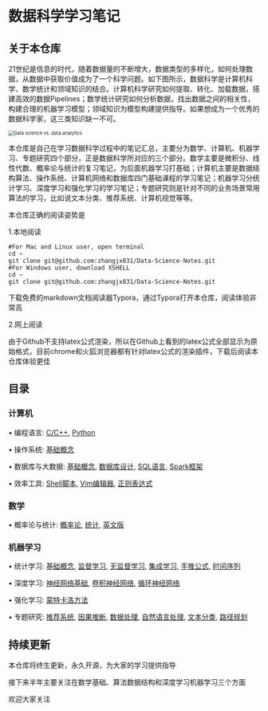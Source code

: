 # 数据科学学习笔记

## 关于本仓库

21世纪是信息的时代，随着数据量的不断增大，数据类型的多样化，如何处理数据，从数据中获取价值成为了一个科学问题。如下图所示，数据科学是计算机科学、数学统计和领域知识的结合。计算机科学研究如何提取、转化、加载数据，搭建高效的数据Pipelines；数学统计研究如何分析数据，找出数据之间的相关性，构建合理的机器学习模型；领域知识为模型构建提供指导。如果想成为一个优秀的数据科学家，这三类知识缺一不可。

<img src="https://www.datocms-assets.com/14946/1596797558-da-vs-ds-diagram.png" alt="Data science vs. data analytics" style="zoom:67%;" />

本仓库是自己在学习数据科学过程中的笔记汇总，主要分为数学、计算机、机器学习、专题研究四个部分，正是数据科学所对应的三个部分。数学主要是微积分、线性代数、概率论与统计的复习笔记，为后面机器学习打基础；计算机主要是数据结构算法、操作系统、计算机网络和数据库四门基础课程的学习笔记；机器学习分统计学习、深度学习和强化学习的学习笔记；专题研究则是针对不同的业务场景常用算法的学习，比如说文本分类、推荐系统、计算机视觉等等。

本仓库正确的阅读姿势是

1.本地阅读

```shell
#For Mac and Linux user, open terminal
cd ~
git clone git@github.com:zhangjx831/Data-Science-Notes.git
#For Windows user, download XSHELL
cd ~
git clone git@github.com:zhangjx831/Data-Science-Notes.git
```

下载免费的markdown文档阅读器Typora，通过Typora打开本仓库，阅读体验非常高

2.网上阅读

由于Github不支持latex公式渲染，所以在Github上看到的latex公式全部显示为原始格式，目前chrome和火狐浏览器都有针对latex公式的渲染插件，下载后阅读本仓库体验更佳

## 目录

### 计算机

• 编程语言: [C/C++](https://github.com/zhangjx831/Data-Science-Notes/blob/master/%E8%AE%A1%E7%AE%97%E6%9C%BA/%E7%BC%96%E7%A8%8B%E8%AF%AD%E8%A8%80/C%E4%B8%8EC%2B%2B.md), [Python](https://github.com/zhangjx831/Data-Science-Notes/blob/master/%E8%AE%A1%E7%AE%97%E6%9C%BA/%E7%BC%96%E7%A8%8B%E8%AF%AD%E8%A8%80/Python.md)

• 操作系统: [基础概念](https://github.com/zhangjx831/Data-Science-Notes/blob/master/%E8%AE%A1%E7%AE%97%E6%9C%BA/%E6%93%8D%E4%BD%9C%E7%B3%BB%E7%BB%9F/intro.md)

• 数据库与大数据: [基础概念](https://github.com/zhangjx831/Notes/blob/master/%E8%AE%A1%E7%AE%97%E6%9C%BA/%E6%95%B0%E6%8D%AE%E5%BA%93/%E5%9F%BA%E7%A1%80%E6%A6%82%E5%BF%B5.md), [数据库设计](https://github.com/zhangjx831/Notes/blob/master/%E8%AE%A1%E7%AE%97%E6%9C%BA/%E6%95%B0%E6%8D%AE%E5%BA%93/%E6%95%B0%E6%8D%AE%E5%BA%93%E8%AE%BE%E8%AE%A1.md), [SQL语言](https://github.com/zhangjx831/Notes/blob/master/%E8%AE%A1%E7%AE%97%E6%9C%BA/%E6%95%B0%E6%8D%AE%E5%BA%93/SQL%E8%AF%AD%E8%A8%80.md), [Spark框架](https://github.com/zhangjx831/Data-Science-Notes/blob/master/%E8%AE%A1%E7%AE%97%E6%9C%BA/%E6%95%B0%E6%8D%AE%E5%BA%93%E4%B8%8E%E5%A4%A7%E6%95%B0%E6%8D%AE/Spark.md)

• 效率工具: [Shell脚本](https://github.com/zhangjx831/Notes/blob/master/%E8%AE%A1%E7%AE%97%E6%9C%BA/%E6%95%88%E7%8E%87%E5%B7%A5%E5%85%B7/Shell%E8%84%9A%E6%9C%AC.md), [Vim编辑器](https://github.com/zhangjx831/Notes/blob/master/%E8%AE%A1%E7%AE%97%E6%9C%BA/%E6%95%88%E7%8E%87%E5%B7%A5%E5%85%B7/Vim%E7%BC%96%E8%BE%91%E5%99%A8.md), [正则表达式](https://github.com/zhangjx831/Data-Science-Notes/blob/master/%E8%AE%A1%E7%AE%97%E6%9C%BA/%E6%95%88%E7%8E%87%E5%B7%A5%E5%85%B7/%E6%AD%A3%E5%88%99%E8%A1%A8%E8%BE%BE%E5%BC%8F.md)

### 数学

• 概率论与统计: [概率论](https://github.com/zhangjx831/Notes/blob/master/%E6%95%B0%E5%AD%A6/%E6%A6%82%E7%8E%87%E8%AE%BA%E4%B8%8E%E7%BB%9F%E8%AE%A1/%E6%A6%82%E7%8E%87%E8%AE%BA.md), [统计](https://github.com/zhangjx831/Notes/blob/master/%E6%95%B0%E5%AD%A6/%E6%A6%82%E7%8E%87%E8%AE%BA%E4%B8%8E%E7%BB%9F%E8%AE%A1/%E7%BB%9F%E8%AE%A1.md), [英文版](https://github.com/zhangjx831/Data-Science-Notes/blob/master/%E6%95%B0%E5%AD%A6/%E6%A6%82%E7%8E%87%E8%AE%BA%E4%B8%8E%E7%BB%9F%E8%AE%A1/%E6%A6%82%E7%BB%9F.md)

### 机器学习

• 统计学习: [基础概念](https://github.com/zhangjx831/Notes/blob/master/%E6%9C%BA%E5%99%A8%E5%AD%A6%E4%B9%A0/%E7%BB%9F%E8%AE%A1%E5%AD%A6%E4%B9%A0/%E5%9F%BA%E7%A1%80%E6%A6%82%E5%BF%B5.md), [监督学习](https://github.com/zhangjx831/Data-Science-Notes/blob/master/%E6%9C%BA%E5%99%A8%E5%AD%A6%E4%B9%A0/%E7%BB%9F%E8%AE%A1%E5%AD%A6%E4%B9%A0/%E7%9B%91%E7%9D%A3%E5%AD%A6%E4%B9%A0.md), [无监督学习](https://github.com/zhangjx831/Data-Science-Notes/blob/master/%E6%9C%BA%E5%99%A8%E5%AD%A6%E4%B9%A0/%E7%BB%9F%E8%AE%A1%E5%AD%A6%E4%B9%A0/%E6%97%A0%E7%9B%91%E7%9D%A3%E5%AD%A6%E4%B9%A0.md), [集成学习](https://github.com/zhangjx831/Data-Science-Notes/blob/master/%E6%9C%BA%E5%99%A8%E5%AD%A6%E4%B9%A0/%E7%BB%9F%E8%AE%A1%E5%AD%A6%E4%B9%A0/%E9%9B%86%E6%88%90%E5%AD%A6%E4%B9%A0.md), [手推公式](https://github.com/zhangjx831/Data-Science-Notes/blob/master/%E6%9C%BA%E5%99%A8%E5%AD%A6%E4%B9%A0/%E7%BB%9F%E8%AE%A1%E5%AD%A6%E4%B9%A0/%E6%89%8B%E6%8E%A8%E5%85%AC%E5%BC%8F.md), [时间序列](https://github.com/zhangjx831/Data-Science-Notes/blob/master/%E6%9C%BA%E5%99%A8%E5%AD%A6%E4%B9%A0/%E7%BB%9F%E8%AE%A1%E5%AD%A6%E4%B9%A0/%E6%97%B6%E9%97%B4%E5%BA%8F%E5%88%97.md)

• 深度学习: [神经网络基础](https://github.com/zhangjx831/Data-Science-Notes/blob/master/%E6%9C%BA%E5%99%A8%E5%AD%A6%E4%B9%A0/%E6%B7%B1%E5%BA%A6%E5%AD%A6%E4%B9%A0/DNN.md), [卷积神经网络](https://github.com/zhangjx831/Data-Science-Notes/blob/master/%E6%9C%BA%E5%99%A8%E5%AD%A6%E4%B9%A0/%E6%B7%B1%E5%BA%A6%E5%AD%A6%E4%B9%A0/CNN.md), [循环神经网络](https://github.com/zhangjx831/Data-Science-Notes/blob/master/%E6%9C%BA%E5%99%A8%E5%AD%A6%E4%B9%A0/%E6%B7%B1%E5%BA%A6%E5%AD%A6%E4%B9%A0/RNN.md)

• 强化学习: [蒙特卡洛方法](https://github.com/zhangjx831/Notes/blob/master/%E6%9C%BA%E5%99%A8%E5%AD%A6%E4%B9%A0/%E5%BC%BA%E5%8C%96%E5%AD%A6%E4%B9%A0/%E8%92%99%E7%89%B9%E5%8D%A1%E6%B4%9B%E6%96%B9%E6%B3%95.md)

• 专题研究: [推荐系统](https://github.com/zhangjx831/Data-Science-Notes/blob/master/%E4%B8%93%E9%A2%98%E5%AD%A6%E4%B9%A0/%E6%8E%A8%E8%8D%90%E7%B3%BB%E7%BB%9F.md), [因果推断](https://github.com/zhangjx831/Data-Science-Notes/blob/master/%E4%B8%93%E9%A2%98%E5%AD%A6%E4%B9%A0/%E5%9B%A0%E6%9E%9C%E6%A3%80%E9%AA%8C.md), [数据处理](https://github.com/zhangjx831/Data-Science-Notes/blob/master/%E4%B8%93%E9%A2%98%E5%AD%A6%E4%B9%A0/%E6%95%B0%E6%8D%AE%E5%A4%84%E7%90%86.md), [自然语言处理](https://github.com/zhangjx831/Data-Science-Notes/blob/master/%E4%B8%93%E9%A2%98%E5%AD%A6%E4%B9%A0/%E8%87%AA%E7%84%B6%E8%AF%AD%E8%A8%80%E5%A4%84%E7%90%86.md), [文本分类](https://github.com/zhangjx831/Data-Science-Notes/blob/master/%E4%B8%93%E9%A2%98%E5%AD%A6%E4%B9%A0/%E6%96%87%E6%9C%AC%E5%88%86%E7%B1%BB.md), [路径规划](https://github.com/zhangjx831/Data-Science-Notes/blob/master/%E4%B8%93%E9%A2%98%E5%AD%A6%E4%B9%A0/%E8%B7%AF%E5%BE%84%E8%A7%84%E5%88%92.md)

## 持续更新

本仓库将终生更新，永久开源，为大家的学习提供指导

接下来半年主要关注在数学基础、算法数据结构和深度学习机器学习三个方面

欢迎大家关注